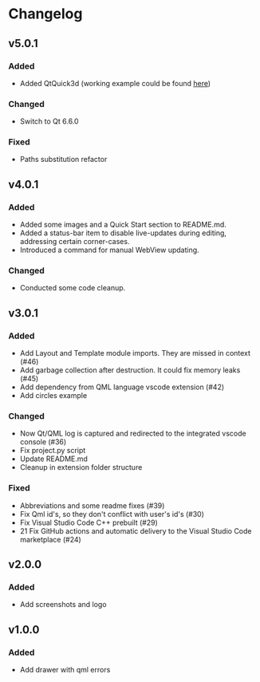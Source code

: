 # Changelog

## v5.0.1

### Added

- Added QtQuick3d (working example could be found [here](https://doc.qt.io/qt-6/qtquick3d-intro-main-qml.html))

### Changed

- Switch to Qt 6.6.0

### Fixed

- Paths substitution refactor

## v4.0.1

### Added

- Added some images and a Quick Start section to README.md.
- Added a status-bar item to disable live-updates during editing, addressing
  certain corner-cases.
- Introduced a command for manual WebView updating.

### Changed

- Conducted some code cleanup.

## v3.0.1

### Added

- Add Layout and Template module imports. They are missed in context (#46)
- Add garbage collection after destruction. It could fix memory leaks (#45)
- Add dependency from QML language vscode extension (#42)
- Add circles example

### Changed

- Now Qt/QML log is captured and redirected to the integrated vscode console (#36)
- Fix project.py script
- Update README.md
- Cleanup in extension folder structure

### Fixed

- Abbreviations and some readme fixes (#39)
- Fix Qml id's, so they don't conflict with user's id's (#30)
- Fix Visual Studio Code C++ prebuilt (#29)
- 21 Fix GitHub actions and automatic delivery to the Visual Studio Code
  marketplace (#24)

## v2.0.0

### Added

- Add screenshots and logo

## v1.0.0

### Added

- Add drawer with qml errors
